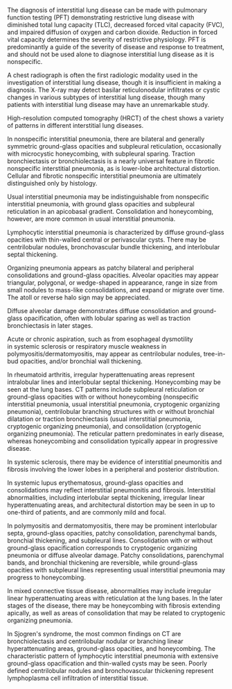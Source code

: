 The diagnosis of interstitial lung disease can be made with pulmonary function testing (PFT) demonstrating restrictive lung disease with diminished total lung capacity (TLC), decreased forced vital capacity (FVC), and impaired diffusion of oxygen and carbon dioxide. Reduction in forced vital capacity determines the severity of restrictive physiology. PFT is predominantly a guide of the severity of disease and response to treatment, and should not be used alone to diagnose interstitial lung disease as it is nonspecific.

A chest radiograph is often the first radiologic modality used in the investigation of interstitial lung disease, though it is insufficient in making a diagnosis. The X-ray may detect basilar reticulonodular infiltrates or cystic changes in various subtypes of interstitial lung disease, though many patients with interstitial lung disease may have an unremarkable study.

High-resolution computed tomography (HRCT) of the chest shows a variety of patterns in different interstitial lung diseases.

In nonspecific interstitial pneumonia, there are bilateral and generally symmetric ground-glass opacities and subpleural reticulation, occasionally with microcystic honeycombing, with subpleural sparing. Traction bronchiectasis or bronchiolectasis is a nearly universal feature in fibrotic nonspecific interstitial pneumonia, as is lower-lobe architectural distortion. Cellular and fibrotic nonspecific interstitial pneumonia are ultimately distinguished only by histology.

Usual interstitial pneumonia may be indistinguishable from nonspecific interstitial pneumonia, with ground glass opacities and subpleural reticulation in an apicobasal gradient. Consolidation and honeycombing, however, are more common in usual interstitial pneumonia.

Lymphocytic interstitial pneumonia is characterized by diffuse ground-glass opacities with thin-walled central or perivascular cysts. There may be centrilobular nodules, bronchovascular bundle thickening, and interlobular septal thickening.

Organizing pneumonia appears as patchy bilateral and peripheral consolidations and ground-glass opacities. Alveolar opacities may appear triangular, polygonal, or wedge-shaped in appearance, range in size from small nodules to mass-like consolidations, and expand or migrate over time. The atoll or reverse halo sign may be appreciated.

Diffuse alveolar damage demonstrates diffuse consolidation and ground-glass opacification, often with lobular sparing as well as traction bronchiectasis in later stages.

Acute or chronic aspiration, such as from esophageal dysmotility in systemic sclerosis or respiratory muscle weakness in polymyositis/dermatomyositis, may appear as centrilobular nodules, tree-in-bud opacities, and/or bronchial wall thickening.

In rheumatoid arthritis, irregular hyperattenuating areas represent intralobular lines and interlobular septal thickening. Honeycombing may be seen at the lung bases. CT patterns include subpleural reticulation or ground-glass opacities with or without honeycombing (nonspecific interstitial pneumonia, usual interstitial pneumonia, cryptogenic organizing pneumonia), centrilobular branching structures with or without bronchial dilatation or traction bronchiectasis (usual interstitial pneumonia, cryptogenic organizing pneumonia), and consolidation (cryptogenic organizing pneumonia). The reticular pattern predominates in early disease, whereas honeycombing and consolidation typically appear in progressive disease.

In systemic sclerosis, there may be evidence of interstitial pneumonitis and fibrosis involving the lower lobes in a peripheral and posterior distribution.

In systemic lupus erythematosus, ground-glass opacities and consolidations may reflect interstitial pneumonitis and fibrosis. Interstitial abnormalities, including interlobular septal thickening, irregular linear hyperattenuating areas, and architectural distortion may be seen in up to one-third of patients, and are commonly mild and focal.

In polymyositis and dermatomyositis, there may be prominent interlobular septa, ground-glass opacities, patchy consolidation, parenchymal bands, bronchial thickening, and subpleural lines. Consolidation with or without ground-glass opacification corresponds to cryptogenic organizing pneumonia or diffuse alveolar damage. Patchy consolidations, parenchymal bands, and bronchial thickening are reversible, while ground-glass opacities with subpleural lines representing usual interstitial pneumonia may progress to honeycombing.

In mixed connective tissue disease, abnormalities may include irregular linear hyperattenuating areas with reticulation at the lung bases. In the later stages of the disease, there may be honeycombing with fibrosis extending apically, as well as areas of consolidation that may be related to cryptogenic organizing pneumonia.

In Sjogren's syndrome, the most common findings on CT are bronchiolectasis and centrilobular nodular or branching linear hyperattenuating areas, ground-glass opacities, and honeycombing. The characteristic pattern of lymphocytic interstitial pneumonia with extensive ground-glass opacification and thin-walled cysts may be seen. Poorly defined centrilobular nodules and bronchovascular thickening represent lymphoplasma cell infiltration of interstitial tissue.